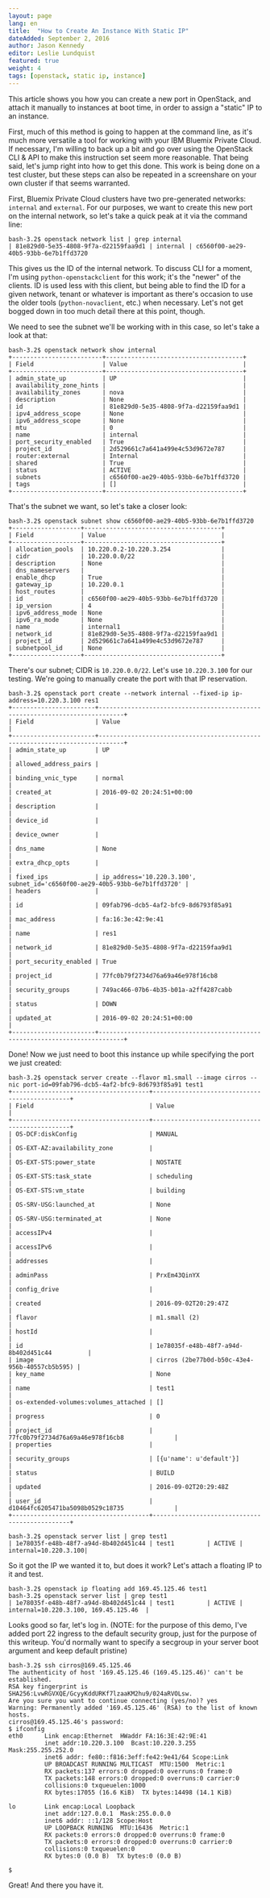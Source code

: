 ```yaml
---
layout: page
lang: en
title:  "How to Create An Instance With Static IP"
dateAdded: September 2, 2016
author: Jason Kennedy
editor: Leslie Lundquist
featured: true
weight: 4
tags: [openstack, static ip, instance]
---
```




This article shows you how you can create a new port in OpenStack, and attach it manually to instances at boot time, in order to assign a "static" IP to an instance.

First, much of this method is going to happen at the command line, as it's much more versatile a tool for working with your IBM Bluemix Private Cloud. If necessary, I'm willing to back up a bit and go over using the OpenStack CLI & API to make this instruction set seem more reasonable. That being said, let's jump right into how to get this done. This work is being done on a test cluster, but these steps can also be repeated in a screenshare on your own cluster if that seems warranted.

First, Bluemix Private Cloud clusters have two pre-generated networks: `internal` and `external`. For our purposes, we want to create this new port on the internal network, so let's take a quick peak at it via the command line:
```
bash-3.2$ openstack network list | grep internal
| 81e829d0-5e35-4808-9f7a-d22159faa9d1 | internal | c6560f00-ae29-40b5-93bb-6e7b1ffd3720
```
This gives us the ID of the internal network. To discuss CLI for a moment, I'm using `python-openstackclient` for this work; it's the "newer" of the clients. ID is used less with this client, but being able to find the ID for a given network, tenant or whatever is important as there's occasion to use the older tools (`python-novaclient`, etc.) when necessary. Let's not get bogged down in too much detail there at this point, though.

We need to see the subnet we'll be working with in this case, so let's take a look at that:

```
bash-3.2$ openstack network show internal
+-------------------------+--------------------------------------+
| Field                   | Value                                |
+-------------------------+--------------------------------------+
| admin_state_up          | UP                                   |
| availability_zone_hints |                                      |
| availability_zones      | nova                                 |
| description             | None                                 |
| id                      | 81e829d0-5e35-4808-9f7a-d22159faa9d1 |
| ipv4_address_scope      | None                                 |
| ipv6_address_scope      | None                                 |
| mtu                     | 0                                    |
| name                    | internal                             |
| port_security_enabled   | True                                 |
| project_id              | 2d529661c7a641a499e4c53d9672e787     |
| router:external         | Internal                             |
| shared                  | True                                 |
| status                  | ACTIVE                               |
| subnets                 | c6560f00-ae29-40b5-93bb-6e7b1ffd3720 |
| tags                    | []                                   |
+-------------------------+--------------------------------------+
```

That's the subnet we want, so let's take a closer look:

```
bash-3.2$ openstack subnet show c6560f00-ae29-40b5-93bb-6e7b1ffd3720
+-------------------+--------------------------------------+
| Field             | Value                                |
+-------------------+--------------------------------------+
| allocation_pools  | 10.220.0.2-10.220.3.254              |
| cidr              | 10.220.0.0/22                        |
| description       | None                                 |
| dns_nameservers   |                                      |
| enable_dhcp       | True                                 |
| gateway_ip        | 10.220.0.1                           |
| host_routes       |                                      |
| id                | c6560f00-ae29-40b5-93bb-6e7b1ffd3720 |
| ip_version        | 4                                    |
| ipv6_address_mode | None                                 |
| ipv6_ra_mode      | None                                 |
| name              | internal1                            |
| network_id        | 81e829d0-5e35-4808-9f7a-d22159faa9d1 |
| project_id        | 2d529661c7a641a499e4c53d9672e787     |
| subnetpool_id     | None                                 |
+-------------------+--------------------------------------+
```

There's our subnet; CIDR is `10.220.0.0/22`. Let's use `10.220.3.100` for our testing. We're going to manually create the port with that IP reservation.

```
bash-3.2$ openstack port create --network internal --fixed-ip ip-address=10.220.3.100 res1
+-----------------------+-----------------------------------------------------------------------------+
| Field                 | Value                                                                       |
+-----------------------+-----------------------------------------------------------------------------+
| admin_state_up        | UP                                                                          |
| allowed_address_pairs |                                                                             |
| binding_vnic_type     | normal                                                                      |
| created_at            | 2016-09-02 20:24:51+00:00                                                   |
| description           |                                                                             |
| device_id             |                                                                             |
| device_owner          |                                                                             |
| dns_name              | None                                                                        |
| extra_dhcp_opts       |                                                                             |
| fixed_ips             | ip_address='10.220.3.100', subnet_id='c6560f00-ae29-40b5-93bb-6e7b1ffd3720' |
| headers               |                                                                             |
| id                    | 09fab796-dcb5-4af2-bfc9-8d6793f85a91                                        |
| mac_address           | fa:16:3e:42:9e:41                                                           |
| name                  | res1                                                                        |
| network_id            | 81e829d0-5e35-4808-9f7a-d22159faa9d1                                        |
| port_security_enabled | True                                                                        |
| project_id            | 77fc0b79f2734d76a69a46e978f16cb8                                            |
| security_groups       | 749ac466-07b6-4b35-b01a-a2ff4287cabb                                        |
| status                | DOWN                                                                        |
| updated_at            | 2016-09-02 20:24:51+00:00                                                   |
+-----------------------+-----------------------------------------------------------------------------+
```

Done! Now we just need to boot this instance up while specifying the port we just created:

```
bash-3.2$ openstack server create --flavor m1.small --image cirros --nic port-id=09fab796-dcb5-4af2-bfc9-8d6793f85a91 test1
+--------------------------------------+-----------------------------------------------+
| Field                                | Value                                         |
+--------------------------------------+-----------------------------------------------+
| OS-DCF:diskConfig                    | MANUAL                                        |
| OS-EXT-AZ:availability_zone          |                                               |
| OS-EXT-STS:power_state               | NOSTATE                                       |
| OS-EXT-STS:task_state                | scheduling                                    |
| OS-EXT-STS:vm_state                  | building                                      |
| OS-SRV-USG:launched_at               | None                                          |
| OS-SRV-USG:terminated_at             | None                                          |
| accessIPv4                           |                                               |
| accessIPv6                           |                                               |
| addresses                            |                                               |
| adminPass                            | PrxEm43QinYX                                  |
| config_drive                         |                                               |
| created                              | 2016-09-02T20:29:47Z                          |
| flavor                               | m1.small (2)                                  |
| hostId                               |                                               |
| id                                   | 1e78035f-e48b-48f7-a94d-8b402d451c44          |
| image                                | cirros (2be77b0d-b50c-43e4-956b-40557cb5b595) |
| key_name                             | None                                          |
| name                                 | test1                                         |
| os-extended-volumes:volumes_attached | []                                            |
| progress                             | 0                                             |
| project_id                           | 77fc0b79f2734d76a69a46e978f16cb8              |
| properties                           |                                               |
| security_groups                      | [{u'name': u'default'}]                       |
| status                               | BUILD                                         |
| updated                              | 2016-09-02T20:29:48Z                          |
| user_id                              | d10464fc6205471ba5098b0529c18735              |
+--------------------------------------+-----------------------------------------------+

bash-3.2$ openstack server list | grep test1
| 1e78035f-e48b-48f7-a94d-8b402d451c44 | test1         | ACTIVE | internal=10.220.3.100|
```

So it got the IP we wanted it to, but does it work? Let's attach a floating IP to it and test.

```
bash-3.2$ openstack ip floating add 169.45.125.46 test1
bash-3.2$ openstack server list | grep test1
| 1e78035f-e48b-48f7-a94d-8b402d451c44 | test1         | ACTIVE | internal=10.220.3.100, 169.45.125.46  |

```

Looks good so far, let's log in. (NOTE: for the purpose of this demo, I've added port 22 ingress to the default security group, just for the purpose of this writeup. You'd normally want to specify a secgroup in your server boot argument and keep default pristine)

```
bash-3.2$ ssh cirros@169.45.125.46
The authenticity of host '169.45.125.46 (169.45.125.46)' can't be established.
RSA key fingerprint is SHA256:LvwRGVXQE/GcyyKddURKf7lzaaKM2hu9/024aRVOLsw.
Are you sure you want to continue connecting (yes/no)? yes
Warning: Permanently added '169.45.125.46' (RSA) to the list of known hosts.
cirros@169.45.125.46's password:
$ ifconfig
eth0      Link encap:Ethernet  HWaddr FA:16:3E:42:9E:41
          inet addr:10.220.3.100  Bcast:10.220.3.255  Mask:255.255.252.0
          inet6 addr: fe80::f816:3eff:fe42:9e41/64 Scope:Link
          UP BROADCAST RUNNING MULTICAST  MTU:1500  Metric:1
          RX packets:137 errors:0 dropped:0 overruns:0 frame:0
          TX packets:148 errors:0 dropped:0 overruns:0 carrier:0
          collisions:0 txqueuelen:1000
          RX bytes:17055 (16.6 KiB)  TX bytes:14498 (14.1 KiB)

lo        Link encap:Local Loopback
          inet addr:127.0.0.1  Mask:255.0.0.0
          inet6 addr: ::1/128 Scope:Host
          UP LOOPBACK RUNNING  MTU:16436  Metric:1
          RX packets:0 errors:0 dropped:0 overruns:0 frame:0
          TX packets:0 errors:0 dropped:0 overruns:0 carrier:0
          collisions:0 txqueuelen:0
          RX bytes:0 (0.0 B)  TX bytes:0 (0.0 B)

$
```

Great! And there you have it. 
